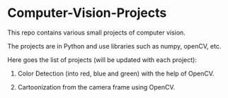 # Computer-Vision-Projects

This repo contains various small projects of computer vision.

The projects are in Python and use libraries such as numpy, openCV, etc.

Here goes the list of projects (will be updated with each project):

1) Color Detection (into red, blue and green) with the help of OpenCV.

2) Cartoonization from the camera frame using OpenCV.